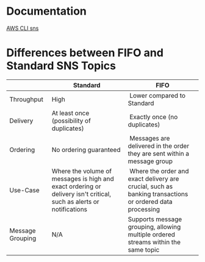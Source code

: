 # Documentation
[AWS CLI sns](https://docs.aws.amazon.com/cli/latest/reference/sns/)

# Differences between FIFO and Standard SNS Topics
| | Standard | FIFO |
|-| -------- | ---- |
| Throughput | High | Lower compared to Standard |
| Delivery | At least once (possibility of duplicates) | Exactly once (no duplicates) |
| Ordering | No ordering guaranteed | Messages are delivered in the order they are sent within a message group |
| Use-Case | Where the volume of messages is high and exact ordering or delivery isn't critical, such as alerts or notifications | Where the order and exact delivery are crucial, such as banking transactions or ordered data processing |
| Message Grouping | N/A | Supports message grouping, allowing multiple ordered streams within the same topic |
